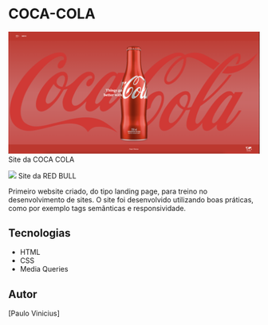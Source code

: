 
# COCA-COLA

![](./coca-cola-preview.png)
Site da COCA COLA

![](./Captura%20de%20Tela%202025-03-14%20%C3%A0s%2016.38.31.png)
Site da RED BULL

Primeiro website criado, do tipo landing page, para treino no desenvolvimento de sites.
O site foi desenvolvido utilizando boas práticas, como por exemplo tags semânticas e responsividade.

## Tecnologias
* HTML
* CSS
* Media Queries

## Autor
[Paulo Vinicius]